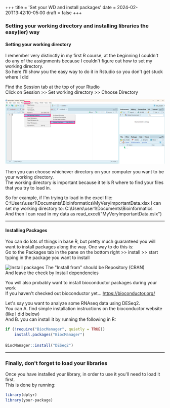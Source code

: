 +++
title = 'Set your WD and install packages'
date = 2024-02-20T13:42:10-05:00
draft = false
+++

### Setting your working directory and installing libraries the easy(ier) way

#### Setting your working directory

I remember very distinctly in my first R course, at the beginning I couldn't do any of the assignments because I couldn't figure out how to set my working directory.  
So here I'll show you the easy way to do it in Rstudio so you don't get stuck where I did


Find the Session tab at the top of your Rtudio  
Click on Session >> Set working directory >> Choose Directory

![Set WD](SetWD.png "setwd")

Then you can choose whichever directory on your computer you want to be your working directory.  
The working directory is important because it tells R where to find your files that you try to load in.  

So for example, if I'm trying to load in the excel file: C:\Users\user1\Documents\Bioinformatics\MyVeryImportantData.xlsx
I can set my working directory to: C:\Users\user1\Documents\Bioinformatics  
And then I can read in my data as read_excel("MyVeryImportantData.xslx")

---

#### Installing Packages
You can do lots of things in base R, but pretty much guaranteed you will want to install packages along the way.  One way to do this is:  
Go to the Packages tab in the pane on the bottom right >> install >> start typing in the package you want to install

![Install packages](R_getting_started/install_lib.png "Install Packages")
The "Install from" should be Repository (CRAN)  
And leave the check by Install dependencies

You will also probably want to install bioconductor packages during your work  
If you haven't checked out bioconductor yet... https://bioconductor.org/

Let's say you want to analyze some RNAseq data using DESeq2.  
You can A. find simple installation instructions on the bioconductor website (like I did below)   
And B. you can install it by running the following in R:

```r
if (!require("BiocManager", quietly = TRUE))
    install.packages("BiocManager")

BiocManager::install("DESeq2")
```

---

### Finally, don't forget to load your libraries
Once you have installed your library, in order to use it you'll need to load it first.  
This is done by running:
```r  
library(dplyr)  
library(your-package)
```